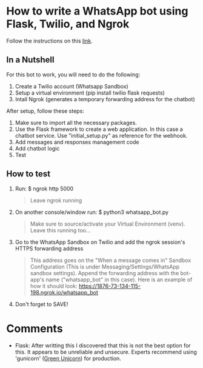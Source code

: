 # How to write a WhatsApp bot using Flask, Twilio, and Ngrok

Follow the instructions on this [link](https://www.twilio.com/blog/build-a-whatsapp-chatbot-with-python-flask-and-twilio).

## In a Nutshell
For this bot to work, you will need to do the following:
1. Create a Twilio account (Whatsapp Sandbox)
2. Setup a virtual environment (pip install twilio flask requests)
3. Intall Ngrok (generates a temporary forwarding address for the chatbot)

After setup, follow these steps:
1. Make sure to import all the necessary packages.
2. Use the Flask framework to create a web application. In this case a chatbot service. Use "initial_setup.py" as reference for the webhook.
3. Add messages and responses management code
4. Add chatbot logic
5. Test

## How to test
1. Run: $ ngrok http 5000
	> Leave ngrok running
2. On another console/window run: $ python3 whatsapp_bot.py
	> Make sure to source/activate your Virtual Environment (venv). Leave this running too...
3. Go to the WhatsApp Sandbox on Twilio and add the ngrok session's HTTPS forwarding address
	> This address goes on the "When a message comes in" Sandbox Configuration (This is under Messaging/Settings/WhatsApp sandbox settings). Append the forwarding address with the bot-app's name ("whatsapp_bot" in this case). Here is an example of how it should look: https://1876-73-134-115-198.ngrok.io/whatsapp_bot
4. Don't forget to SAVE!

# Comments
- Flask: After writting this I discovered that this is not the best option for this. It appears to be unreliable and unsecure. Experts recommend using 'gunicorn' ([Green Unicorn](https://gunicorn.org/)) for production.
